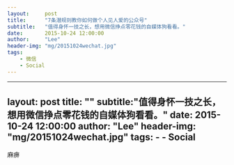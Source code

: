 ```yaml
---
layout:     post
title:      "7条潜规则教你如何做个人见人爱的公众号"
subtitle:   "值得身怀一技之长，想用微信挣点零花钱的自媒体狗看看。"
date:       2015-10-24 12:00:00
author:     "Lee"
header-img: "mg/20151024wechat.jpg"
tags:
    - 微信
    - Social
---
```

---
layout:     post
title:      ""
subtitle:"值得身怀一技之长，想用微信挣点零花钱的自媒体狗看看。"
date:       2015-10-24 12:00:00
author:     "Lee"
header-img: "mg/20151024wechat.jpg"
tags:
    - 
    - Social
---


麻痹
